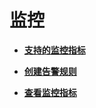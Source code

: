 # 监控<a name="ZH-CN_TOPIC_0106412833"></a>

-   **[支持的监控指标](支持的监控指标.md)**  

-   **[创建告警规则](创建告警规则.md)**  

-   **[查看监控指标](查看监控指标.md)**  


